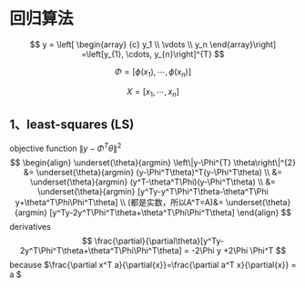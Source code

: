 # 回归算法

$$
y
= \left[ \begin{array}
{c} y_1 \\ \vdots \\ y_n
\end{array}\right]
=\left[y_{1}, \cdots, y_{n}\right]^{T} 
$$

$$
\Phi = \left[\phi(x_1), \cdots, \phi(x_n)\right]
$$

$$
X=\left[x_1, \cdots,x_n\right]
$$







## 1、least-squares (LS)

objective function $\left\|y-\Phi^{T} \theta\right\|^{2}$
$$
\begin{align}
\underset{\theta}{argmin} \left\|y-\Phi^{T} \theta\right\|^{2}
&= \underset{\theta}{argmin} (y-\Phi^T\theta)^T(y-\Phi^T\theta) \\
&= \underset{\theta}{argmin} (y^T-\theta^T\Phi)(y-\Phi^T\theta) \\
&= \underset{\theta}{argmin} [y^Ty-y^T\Phi^T\theta-\theta^T\Phi y+\theta^T\Phi\Phi^T\theta] \\
(都是实数，所以A^T=A)&= \underset{\theta}{argmin} [y^Ty-2y^T\Phi^T\theta+\theta^T\Phi\Phi^T\theta]
\end{align}
$$
derivatives
$$
\frac{\partial}{\partial\theta}[y^Ty-2y^T\Phi^T\theta+\theta^T\Phi\Phi^T\theta]
= -2\Phi y +2\Phi \Phi^T
$$
because $\frac{\partial x^T a}{\partial{x}}=\frac{\partial a^T x}{\partial{x}} = a $ 

